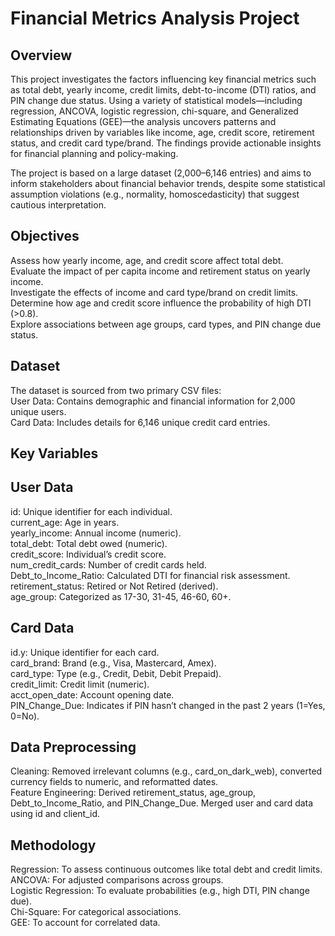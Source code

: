 # **Financial Metrics Analysis Project** 
## Overview
This project investigates the factors influencing key financial metrics such as total debt, yearly income, credit limits, debt-to-income (DTI) ratios, and PIN change due status. Using a variety of statistical models—including regression, ANCOVA, logistic regression, chi-square, and Generalized Estimating Equations (GEE)—the analysis uncovers patterns and relationships driven by variables like income, age, credit score, retirement status, and credit card type/brand. The findings provide actionable insights for financial planning and policy-making.

The project is based on a large dataset (2,000–6,146 entries) and aims to inform stakeholders about financial behavior trends, despite some statistical assumption violations (e.g., normality, homoscedasticity) that suggest cautious interpretation.

## Objectives
Assess how yearly income, age, and credit score affect total debt.<br />
Evaluate the impact of per capita income and retirement status on yearly income.<br />
Investigate the effects of income and card type/brand on credit limits.<br />
Determine how age and credit score influence the probability of high DTI (>0.8).<br />
Explore associations between age groups, card types, and PIN change due status.<br />

## Dataset
The dataset is sourced from two primary CSV files:<br />
 User Data: Contains demographic and financial information for 2,000 unique users.<br />
 Card Data: Includes details for 6,146 unique credit card entries.<br />
## Key Variables
## User Data
id: Unique identifier for each individual. <br />
current_age: Age in years.<br />
yearly_income: Annual income (numeric).<br />
total_debt: Total debt owed (numeric).<br />
credit_score: Individual’s credit score.<br />
num_credit_cards: Number of credit cards held.<br />
Debt_to_Income_Ratio: Calculated DTI for financial risk assessment.<br />
retirement_status: Retired or Not Retired (derived).<br />
age_group: Categorized as 17-30, 31-45, 46-60, 60+.<br />

## Card Data
id.y: Unique identifier for each card.<br />
card_brand: Brand (e.g., Visa, Mastercard, Amex).<br />
card_type: Type (e.g., Credit, Debit, Debit Prepaid).<br />
credit_limit: Credit limit (numeric).<br />
acct_open_date: Account opening date.<br />
PIN_Change_Due: Indicates if PIN hasn’t changed in the past 2 years (1=Yes, 0=No).<br />

## Data Preprocessing
Cleaning: Removed irrelevant columns (e.g., card_on_dark_web), converted currency fields to numeric, and reformatted dates.<br />
Feature Engineering: Derived retirement_status, age_group, Debt_to_Income_Ratio, and PIN_Change_Due. Merged user and card data using id and client_id.<br />

## Methodology
Regression: To assess continuous outcomes like total debt and credit limits.<br />
ANCOVA: For adjusted comparisons across groups.<br />
Logistic Regression: To evaluate probabilities (e.g., high DTI, PIN change due).<br />
Chi-Square: For categorical associations.<br />
GEE: To account for correlated data.<br />
